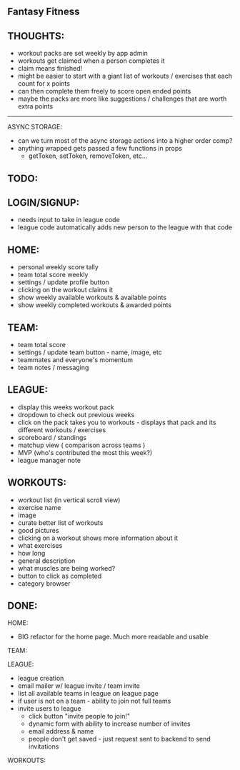 ## Fantasy Fitness

THOUGHTS:
---
 - workout packs are set weekly by app admin
 - workouts get claimed when a person completes it
 - claim means finished!
 - might be easier to start with a giant list of workouts / exercises that each count for x points
 - can then complete them freely to score open ended points
 - maybe the packs are more like suggestions / challenges that are worth extra points

---
ASYNC STORAGE: 
 - can we turn most of the async storage actions into a higher order comp?
 - anything wrapped gets passed a few functions in props
   - getToken, setToken, removeToken, etc...

TODO:
---
LOGIN/SIGNUP:
---
 - needs input to take in league code
 - league code automatically adds new person to the league with that code


HOME:
---
 - personal weekly score tally
 - team total score weekly
 - settings / update profile button
 - clicking on the workout claims it
 - show weekly available workouts & available points
 - show weekly completed workouts & awarded points



TEAM:
---
 - team total score
 - settings / update team button - name, image, etc
 - teammates and everyone's momentum
 - team notes / messaging


LEAGUE:
---
- display this weeks workout pack
- dropdown to check out previous weeks
- click on the pack takes you to workouts - displays that pack and its different workouts / exercises
- scoreboard / standings
- matchup view ( comparison across teams )
- MVP (who's contributed the most this week?)
- league manager note


WORKOUTS:
---
 - workout list (in vertical scroll view)
  - exercise name
  - image
  - curate better list of workouts
  - good pictures
 - clicking on a workout shows more information about it
  - what exercises
  - how long
  - general description
  - what muscles are being worked?
  - button to click as completed
 - category browser


DONE:
---
HOME:
 - BIG refactor for the home page. Much more readable and usable

TEAM:

LEAGUE:
 - league creation
 - email mailer w/ league invite / team invite
 - list all available teams in league on league page
 - if user is not on a team - ability to join not full teams
 - invite users to league
   - click button "invite people to join!"
   - dynamic form with ability to increase number of invites
   - email address & name
   - people don't get saved - just request sent to backend to send invitations

WORKOUTS:
